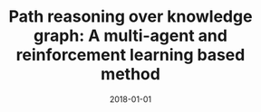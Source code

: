 ---
title: "Path reasoning over knowledge graph: A multi-agent and reinforcement learning based method"
authors: "**Zixuan Li**, Xiaolong Jin, Saiping Guan, Yuanzhuo Wang, Xueqi Cheng"
venue: "ICDM Workshop'2018"
date: 2018-01-01
paperurl: "https://ieeexplore.ieee.org/stamp/stamp.jsp?tp=&arnumber=8637433"
---